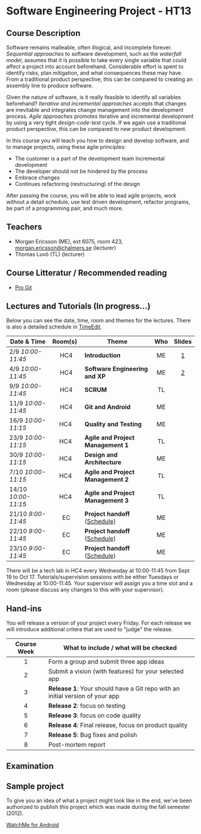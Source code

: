 # Software Engineering Project - HT13

## Course Description
Software remains malleable, often illogical, and incomplete forever. *Sequential approaches* to software development, such as the *waterfall model*, assumes that it is possible to take every single variable that could affect a project into account beforehand. Considerable effort is spent to identify risks, plan mitigation, and what consequences these may have. From a traditional product perspective, this can be compared to creating an assembly line to produce software.

Given the nature of software, is it really feasible to identify all variables beforehand? *Iterative and incremental approaches* accepts that changes are inevitable and integrates change management into the development process. *Agile approaches* promotes iterative and incremental development by using a very tight *design-code-test* cycle. If we again use a traditional product perspective, this can be compared to new product development.

In this course you will teach you how to design and develop software, and to manage projects, using these agile principles:

- The customer is a part of the development team Incremental development 
- The developer should not be hindered by the process 
- Embrace changes 
- Continues refactoring (restructuring) of the design
 
After passing the course, you will be able to lead agile projects, work without a detail schedule, use test driven development, refactor programs, be part of a programming pair, and much more. 

## Teachers

- Morgan Ericsson (ME), ext 6075, room 423, morgan.ericsson@chalmers.se (lecturer)
- Thomas Luvö (TL) (lecturer)

## Course Litteratur / Recommended reading

- [Pro Git][GITBOOK]

## Lectures and Tutorials (In progress…)

Below you can see the date, time, room and themes for the lectures. There is also a detailed schedule in [TimeEdit]. 

| Date & Time | Room(s) | Theme |Who | Slides |
|  ------	| :----:	| ------	| :------: |  :------: |
| 2/9 *10:00-11:45* | HC4 | **Introduction** | ME | [1][L1] |
| 4/9 *10:00-11:45* | HC4 | **Software Engineering and XP** | ME | [2][L2]|
| 9/9 *10:00-11:45* | HC4 | **SCRUM** | TL | |
| 11/9 *10:00-11:45* | HC4 | **Git and Android** | ME | |
| 16/9 *10:00-11:15* | HC4 | **Quality and Testing** | ME | |
| 23/9 *10:00-11:15* | HC4 | **Agile and Project Management 1** | TL | |
| 30/9 *10:00-11:15* | HC4 | **Design and Architecture** | ME | |
| 7/10 *10:00-11:15* | HC4 | **Agile and Project Management 2** | TL | |
| 14/10 *10:00-11:15* | HC4 | **Agile and Project Management 3** | TL | |
| 21/10 *9:00-11:45* | EC | **Project handoff** ([Schedule][psched]) | ME | | |
| 22/10 *9:00-11:45* | EC | **Project handoff** ([Schedule][psched]) | ME | | |
| 23/10 *9:00-11:45* | EC | **Project handoff** ([Schedule][psched]) | ME | | |

There will be a tech lab in HC4 every Wednesday at 10:00-11:45 from Sept 19 to Oct 17. Tutorials/supervision sessions with be either Tuesdays or Wednesday at 10:00-11:45. Your supervisor will assign you a time slot and a room (please discuss any changes to this with your supervisor).
 
[timeedit]: https://web.timeedit.se/chalmers_se/db1/public/r.html?base=c2lkPTMmcD0yMDEzMDYxNy54JTJDMjAxNDAxMjQueCZvYmplY3RzPTIwMTA2Mi4xODImb3g9MCZ0eXBlcz0wJmZlPTAmaD1mJmgyPWY_
[GITBOOK]: http://git-scm.com/book

[L1]: https://github.com/morganericsson/DAT255/blob/master/slides/l1.pdf?raw=true
[L2]: https://github.com/morganericsson/DAT255/blob/master/slides/l2.pdf?raw=true

[psched]: https://github.com/morganericsson/DAT255/blob/master/schedule_handoff.md

## Hand-ins

You will release a version of your project every Friday. For each release we will introduce additional critera that are used to "judge" the release.

| Course Week | What to include / what will be checked |
| :---------: | -------------------------------------- |
| 1 | Form a group and submit three app ideas |
| 2 | Submit a vision (with features) for your selected app | 
| 3 | **Release 1**: Your should have a Git repo with an initial version of your app |
| 4 | **Release 2**: focus on testing |
| 5 | **Release 3**: focus on code quality |
| 6 | **Release 4**: Final release, focus on product quality |
| 7 | **Release 5**: Bug fixes and polish |
| 8 | Post-mortem report |

## Examination

## Sample project
To give you an idea of what a project might look like in the end, we've been authorized to publish this project which was made during the fall semester (2012).

[WatchMe for Android][WTCHME]

[WTCHME]: http://github.com/johanbrook/watchme